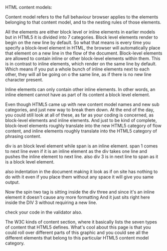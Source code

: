 HTML content models:

Content model refers to the full behaviour browser applies to the 
elements belonging to that content model, and to the nesting rules of 
those elements.

All the elements are either block level or inline elements in earlier models but in HTML5 it is divided into 7 categories.
Block level elements render to begin on the new line by default.
So what that means is every time you specify a block-level element in HTML, the browser will automatically place that element on a new line in the flow of the document. Block-level elements are allowed to contain inline or other block-level elements within them. This is in contrast to inline elements, which render on the same line by default. 
Which means if you put a whole bunch of inline elements next to each other, they will all be going on o the same line, as if there is no new line character present.

Inline elements can only contain other inline elements. In other words, an inline element cannot have as part of its content a block level element.

Even though HTML5 came up with new content model names and new sub categories, and just new way to break them down. At the end of the day, you could still look at all of these, as far as your coding is concerned, as block-level elements and inline elements. And just to be kind of complete, block-level elements roughly translate into the new HTML5 category of flow content, and inline elements roughly translate into the HTML5 category of phrasing content.

div is an block level element while span is an inline element.
span 1 comes to next line even if it is an inline element as the div takes one line and pushes the inline element to next line.
also div 3 is in next line to span as it is a block level element.

also indentation in the document making it look as if on site has nothing to do with it even if you place them without any space it will give you same output.

Now the spin two tag is sitting inside the div three and since it's an inline element it doesn't cause any more formatting And it just sits right here inside the DIV 3 without requiring a new line.

check your code in the validator also.

The W3C kinds of content section, where it basically lists the seven types of content that HTML5 defines. What's cool about this page is that you could roll over different parts of this graphic and you could see all the different elements that belong to this particular HTML5 content model category. 

